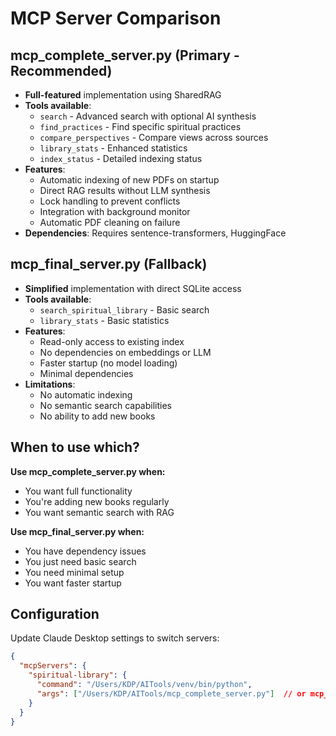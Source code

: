 # MCP Server Comparison

## mcp_complete_server.py (Primary - Recommended)
- **Full-featured** implementation using SharedRAG
- **Tools available**: 
  - `search` - Advanced search with optional AI synthesis
  - `find_practices` - Find specific spiritual practices
  - `compare_perspectives` - Compare views across sources
  - `library_stats` - Enhanced statistics
  - `index_status` - Detailed indexing status
- **Features**:
  - Automatic indexing of new PDFs on startup
  - Direct RAG results without LLM synthesis
  - Lock handling to prevent conflicts
  - Integration with background monitor
  - Automatic PDF cleaning on failure
- **Dependencies**: Requires sentence-transformers, HuggingFace

## mcp_final_server.py (Fallback)
- **Simplified** implementation with direct SQLite access
- **Tools available**:
  - `search_spiritual_library` - Basic search
  - `library_stats` - Basic statistics
- **Features**:
  - Read-only access to existing index
  - No dependencies on embeddings or LLM
  - Faster startup (no model loading)
  - Minimal dependencies
- **Limitations**:
  - No automatic indexing
  - No semantic search capabilities
  - No ability to add new books

## When to use which?

**Use mcp_complete_server.py when:**
- You want full functionality
- You're adding new books regularly
- You want semantic search with RAG

**Use mcp_final_server.py when:**
- You have dependency issues
- You just need basic search
- You need minimal setup
- You want faster startup

## Configuration

Update Claude Desktop settings to switch servers:
```json
{
  "mcpServers": {
    "spiritual-library": {
      "command": "/Users/KDP/AITools/venv/bin/python",
      "args": ["/Users/KDP/AITools/mcp_complete_server.py"]  // or mcp_final_server.py
    }
  }
}
```
